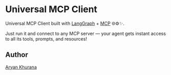 # Universal MCP Client

Universal MCP Client built with [LangGraph](https://langchain-ai.github.io/langgraph/tutorials/introduction/) + [MCP](https://modelcontextprotocol.io/introduction) 🌐⚙️✨.

Just run it and connect to any MCP server — your agent gets instant access to all its tools, prompts, and resources!

## Author

[Aryan Khurana](https://github.com/AryanK1511)
